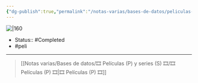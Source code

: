 ```yaml
---
{"dg-publish":true,"permalink":"/notas-varias/bases-de-datos/peliculas-p-y-series-s/p-garfield/"}
---
```



![|160](https://m.media-amazon.com/images/M/MV5BMTIzMTc1OTUxOV5BMl5BanBnXkFtZTYwNTMxODc3._V1_SX300.jpg)

- Status:: #Completed 
- #peli 

---

> [[Notas varias/Bases de datos/🎞️ Películas (P) y series (S) 🎞️/🎞️ Películas (P) 🎞️\|🎞️ Películas (P) 🎞️]]